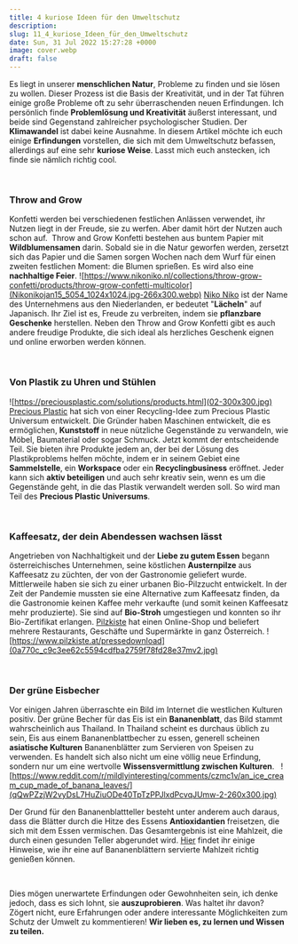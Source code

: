 ```yaml
---
title: 4 kuriose Ideen für den Umweltschutz
description:
slug: 11_4_kuriose_Ideen_für_den_Umweltschutz
date: Sun, 31 Jul 2022 15:27:28 +0000
image: cover.webp
draft: false
---
```


Es liegt in unserer **menschlichen Natur**, Probleme zu finden und sie lösen zu wollen. Dieser Prozess ist die Basis der Kreativität, und in der Tat führen einige große Probleme oft zu sehr überraschenden neuen Erfindungen. Ich persönlich finde **Problemlösung und Kreativität** äußerst interessant, und beide sind Gegenstand zahlreicher psychologischer Studien.
Der **Klimawandel** ist dabei keine Ausnahme. In diesem Artikel möchte ich euch einige **Erfindungen** vorstellen, die sich mit dem Umweltschutz befassen, allerdings auf eine sehr **kuriose Weise**. Lasst mich euch anstecken, ich finde sie nämlich richtig cool.

 
### Throw and Grow


Konfetti werden bei verschiedenen festlichen Anlässen verwendet, ihr Nutzen liegt in der Freude, sie zu werfen. Aber damit hört der Nutzen auch schon auf. 
Throw and Grow Konfetti bestehen aus buntem Papier mit **Wildblumensamen** darin. Sobald sie in die Natur geworfen werden, zersetzt sich das Papier und die Samen sorgen Wochen nach dem Wurf für einen zweiten festlichen Moment: die Blumen sprießen. Es wird also eine **nachhaltige Feier**.
![https://www.nikoniko.nl/collections/throw-grow-confetti/products/throw-grow-confetti-multicolor](Nikonikojan15_5054_1024x1024.jpg-266x300.webp)
[Niko Niko](https://www.nikoniko.nl/pages/instructions) ist der Name des Unternehmens aus den Niederlanden, er bedeutet "**Lächeln**" auf Japanisch. Ihr Ziel ist es, Freude zu verbreiten, indem sie **pflanzbare Geschenke** herstellen. Neben den Throw and Grow Konfetti gibt es auch andere freudige Produkte, die sich ideal als herzliches Geschenk eignen und online erworben werden können.

 
### **Von Plastik zu Uhren und Stühlen**


![https://preciousplastic.com/solutions/products.html](02-300x300.jpg)
[Precious Plastic](https://preciousplastic.com) hat sich von einer Recycling-Idee zum Precious Plastic Universum entwickelt. Die Gründer haben Maschinen entwickelt, die es ermöglichen, **Kunststoff** in neue nützliche Gegenstände zu verwandeln, wie Möbel, Baumaterial oder sogar Schmuck. Jetzt kommt der entscheidende Teil. Sie bieten ihre Produkte jedem an, der bei der Lösung des Plastikproblems helfen möchte, indem er in seinem Gebiet eine **Sammelstelle**, ein **Workspace** oder ein **Recyclingbusiness** eröffnet.
Jeder kann sich **aktiv beteiligen** und auch sehr kreativ sein, wenn es um die Gegenstände geht, in die das Plastik verwandelt werden soll. So wird man Teil des **Precious Plastic Universums**.

 
### Kaffeesatz, der dein Abendessen wachsen lässt


Angetrieben von Nachhaltigkeit und der **Liebe zu gutem Essen** begann österreichisches Unternehmen, seine köstlichen **Austernpilze** aus Kaffeesatz zu züchten, der von der Gastronomie geliefert wurde. Mittlerweile haben sie sich zu einer urbanen Bio-Pilzzucht entwickelt. In der Zeit der Pandemie mussten sie eine Alternative zum Kaffeesatz finden, da die Gastronomie keinen Kaffee mehr verkaufte (und somit keinen Kaffeesatz mehr produzierte). Sie sind auf **Bio-Stroh** umgestiegen und konnten so ihr Bio-Zertifikat erlangen. [Pilzkiste](https://www.pilzkiste.at) hat einen Online-Shop und beliefert mehrere Restaurants, Geschäfte und Supermärkte in ganz Österreich.
![https://www.pilzkiste.at/pressedownload](0a770c_c9c3ee62c5594cdfba2759f78fd28e37mv2.jpg)

 
### **Der grüne Eisbecher**


Vor einigen Jahren überraschte ein Bild im Internet die westlichen Kulturen positiv. Der grüne Becher für das Eis ist ein **Bananenblatt**, das Bild stammt wahrscheinlich aus Thailand. In Thailand scheint es durchaus üblich zu sein, Eis aus einem Bananenblattbecher zu essen, generell scheinen **asiatische Kulturen** Bananenblätter zum Servieren von Speisen zu verwenden. Es handelt sich also nicht um eine völlig neue Erfindung, sondern nur um eine wertvolle **Wissensvermittlung zwischen Kulturen**. 
 ![https://www.reddit.com/r/mildlyinteresting/comments/czmc1v/an_ice_cream_cup_made_of_banana_leaves/](qQwPZzjW2vyDsL7HuZiuODe40TpTzPPJlxdPcvqJUmw-2-260x300.jpg)


Der Grund für den Bananenblattteller besteht unter anderem auch daraus, dass die Blätter durch die Hitze des Essens **Antioxidantien** freisetzen, die sich mit dem Essen vermischen. Das Gesamtergebnis ist eine Mahlzeit, die durch einen gesunden Teller abgerundet wird. [Hier](https://www.wikihow.com/Eat-Food-on-a-Banana-Leaf) findet ihr einige Hinweise, wie ihr eine auf Bananenblättern servierte Mahlzeit richtig genießen können. 

 

Dies mögen unerwartete Erfindungen oder Gewohnheiten sein, ich denke jedoch, dass es sich lohnt, sie **auszuprobieren**. Was haltet ihr davon?
Zögert nicht, eure Erfahrungen oder andere interessante Möglichkeiten zum Schutz der Umwelt zu kommentieren! **Wir lieben es, zu lernen und Wissen zu teilen.**

